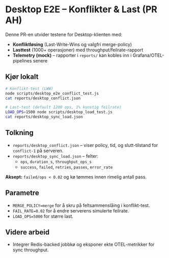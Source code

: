 # Desktop E2E – Konflikter & Last (PR AH)

Denne PR-en utvider testene for Desktop-klienten med:
- **Konfliktløsing** (Last-Write-Wins og valgfri merge-policy)
- **Lasttest** (1000+ operasjoner) med throughput/feilrate-rapport
- **Telemetry (mock)** – rapporter i `reports/` kan kobles inn i Grafana/OTEL-pipelines senere

## Kjør lokalt
```bash
# Konflikt-test (LWW)
node scripts/desktop_e2e_conflict_test.js
cat reports/desktop_conflict.json

# Last-test (default 1200 ops, 1% kunstig feilrate)
LOAD_OPS=1500 node scripts/desktop_load_test.js
cat reports/desktop_sync_load.json
```

## Tolkning
- `reports/desktop_conflict.json` – viser policy, tid, og slutt-tilstand for `conflict-1` på serveren.
- `reports/desktop_sync_load.json` – felter:
  - `ops`, `duration_s`, `throughput_ops_s`
  - `success`, `failed`, `retries`, `passes`, `error_rate`

**Aksept:** `failed/ops < 0.02` og kø tømmes innen rimelig antall pass.

## Parametre
- `MERGE_POLICY=merge` for å skru på feltsammenslåing i konflikt-test.
- `FAIL_RATE=0.02` for å endre serverens simulerte feilrate.
- `LOAD_OPS=5000` for større last.

## Videre arbeid
- Integrer Redis-backed jobbkø og eksponer ekte OTEL-metrikker for sync throughput.

